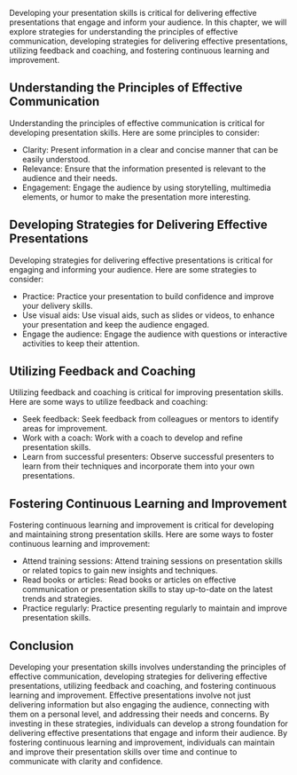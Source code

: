 
Developing your presentation skills is critical for delivering effective presentations that engage and inform your audience. In this chapter, we will explore strategies for understanding the principles of effective communication, developing strategies for delivering effective presentations, utilizing feedback and coaching, and fostering continuous learning and improvement.

Understanding the Principles of Effective Communication
-------------------------------------------------------

Understanding the principles of effective communication is critical for developing presentation skills. Here are some principles to consider:

* Clarity: Present information in a clear and concise manner that can be easily understood.
* Relevance: Ensure that the information presented is relevant to the audience and their needs.
* Engagement: Engage the audience by using storytelling, multimedia elements, or humor to make the presentation more interesting.

Developing Strategies for Delivering Effective Presentations
------------------------------------------------------------

Developing strategies for delivering effective presentations is critical for engaging and informing your audience. Here are some strategies to consider:

* Practice: Practice your presentation to build confidence and improve your delivery skills.
* Use visual aids: Use visual aids, such as slides or videos, to enhance your presentation and keep the audience engaged.
* Engage the audience: Engage the audience with questions or interactive activities to keep their attention.

Utilizing Feedback and Coaching
-------------------------------

Utilizing feedback and coaching is critical for improving presentation skills. Here are some ways to utilize feedback and coaching:

* Seek feedback: Seek feedback from colleagues or mentors to identify areas for improvement.
* Work with a coach: Work with a coach to develop and refine presentation skills.
* Learn from successful presenters: Observe successful presenters to learn from their techniques and incorporate them into your own presentations.

Fostering Continuous Learning and Improvement
---------------------------------------------

Fostering continuous learning and improvement is critical for developing and maintaining strong presentation skills. Here are some ways to foster continuous learning and improvement:

* Attend training sessions: Attend training sessions on presentation skills or related topics to gain new insights and techniques.
* Read books or articles: Read books or articles on effective communication or presentation skills to stay up-to-date on the latest trends and strategies.
* Practice regularly: Practice presenting regularly to maintain and improve presentation skills.

Conclusion
----------

Developing your presentation skills involves understanding the principles of effective communication, developing strategies for delivering effective presentations, utilizing feedback and coaching, and fostering continuous learning and improvement. Effective presentations involve not just delivering information but also engaging the audience, connecting with them on a personal level, and addressing their needs and concerns. By investing in these strategies, individuals can develop a strong foundation for delivering effective presentations that engage and inform their audience. By fostering continuous learning and improvement, individuals can maintain and improve their presentation skills over time and continue to communicate with clarity and confidence.
